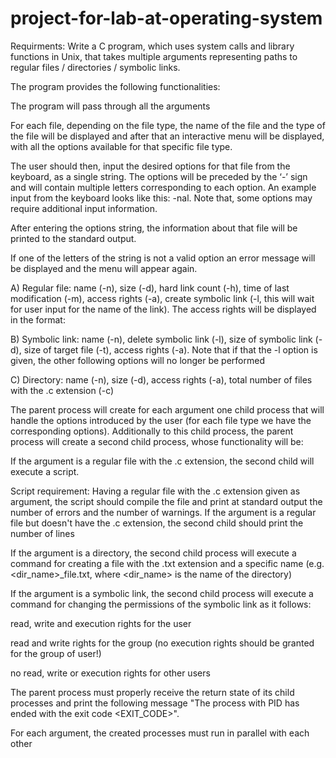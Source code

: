 # project-for-lab-at-operating-system



Requirments:
Write a C program, which uses system calls and library functions in Unix, that takes multiple arguments representing paths to regular files / directories / symbolic links.

The program provides the following functionalities: 



The program will pass through all the arguments

For each file, depending on the file type, the name of the file and the type of the file will be displayed and after that an interactive menu will be displayed, with all the options available for that specific file type.

The user should then, input the desired options for that file from the keyboard, as a single string. The options will be preceded by the ‘-’ sign and will contain multiple letters corresponding to each option. An example input from the keyboard looks like this: -nal. Note that, some options may require additional input information. 

After entering the options string, the information about that file will be printed to the standard output.

If one of the letters of the string is not a valid option an error message will be displayed and the menu will appear again. 

A) Regular file: name (-n), size (-d), hard link count (-h), time of last modification (-m), access rights (-a), create symbolic link (-l, this will wait for user input for the name of the link). The access rights will be displayed in the format:

B) Symbolic link: name (-n), delete symbolic link (-l), size of symbolic link (-d), size of target file (-t), access rights (-a). Note that if that the -l option is given, the other following options will no longer be performed

C) Directory: name (-n), size (-d), access rights (-a), total number of files with the .c extension (-c)


The parent process will create for each argument one child process that will handle the options introduced by the user (for each file type we have the corresponding options). Additionally to this child process, the parent process will create a second child process, whose functionality will be:

If the argument is a regular file with the .c extension, the second child will execute a script. 

Script requirement: Having a regular file with the .c extension given as argument, the script should compile the file and print at standard output the number of errors and the number of warnings.
If the argument is a regular file but doesn't have the .c extension, the second child should print the number of lines

If the argument is a directory, the second child process will execute a command for creating a file with the .txt extension and a specific name (e.g. <dir_name>_file.txt, where <dir_name> is the name of the directory)

If the argument is a symbolic link, the second child process will execute a command for changing the permissions of the symbolic link as it follows:

read, write and execution rights for the user

read and write rights for the group (no execution rights should be granted for the group of user!)

no read, write or execution rights for other users

The parent process must properly receive the return state of its child processes and print the following message "The process with PID <PID> has ended with the exit code <EXIT_CODE>".

For each argument, the created processes must run in parallel with each other


